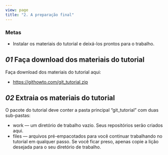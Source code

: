 ```yaml
---
view: page
title: "2. A preparação final"
---
```


<h3>Metas</h3>

<ul><li>Instalar os materiais do tutorial e deixá-los prontos para o trabalho.</li></ul>

<h2><em>01</em> Faça download dos materiais do tutorial</h2>

<p>Faça download dos materiais do tutorial aqui:</p>

<ul>
<li><a href="/git_tutorial.zip" target="_blank" prefetch="0">https://githowto.com/git_tutorial.zip</a></li>
</ul>

<h2><em>02</em> Extraia os materiais do tutorial</h2>

<p>O pacote do tutorial deve conter a pasta principal “git_tutorial” com duas sub-pastas:</p>

<ul>
<li>work — um diretório de trabalho vazio. Seus repositórios serão criados aqui.</li>
<li>files — arquivos pré-empacotados para você continuar trabalhando no tutorial em qualquer passo. Se você ficar preso, apenas copie a lição desejada para o seu diretório de trabalho.</li>
</ul>
